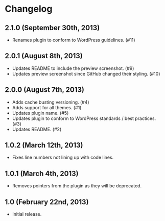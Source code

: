 # Changelog

## 2.1.0 (September 30th, 2013)

* Renames plugin to conform to WordPress guidelines. (#11)

## 2.0.1 (August 8th, 2013)

* Updates README to include the preview screenshot. (#9)
* Updates preview screenshot since GitHub changed their styling. (#10)

## 2.0.0 (August 7th, 2013)

* Adds cache busting versioning. (#4)
* Adds support for all themes. (#1)
* Updates plugin name. (#5)
* Updates plugin to conform to WordPress standards / best practices. (#3)
* Updates README. (#2)

## 1.0.2 (March 12th, 2013)

* Fixes line numbers not lining up with code lines.
 
## 1.0.1 (March 4th, 2013)

* Removes pointers from the plugin as they will be deprecated.

## 1.0 (February 22nd, 2013)

* Initial release.